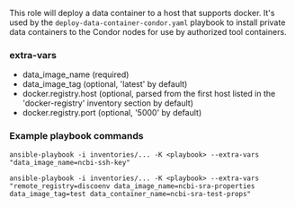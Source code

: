 This role will deploy a data container to a host that supports docker.
It's used by the `deploy-data-container-condor.yaml` playbook to install private data containers to the
Condor nodes for use by authorized tool containers.

### extra-vars

* data_image_name (required)
* data_image_tag (optional, 'latest' by default)
* docker.registry.host (optional, parsed from the first host listed in the 'docker-registry' inventory section by default)
* docker.registry.port (optional, '5000' by default)

### Example playbook commands

    ansible-playbook -i inventories/... -K <playbook> --extra-vars "data_image_name=ncbi-ssh-key"

    ansible-playbook -i inventories/... -K <playbook> --extra-vars "remote_registry=discoenv data_image_name=ncbi-sra-properties data_image_tag=test data_container_name=ncbi-sra-test-props"
